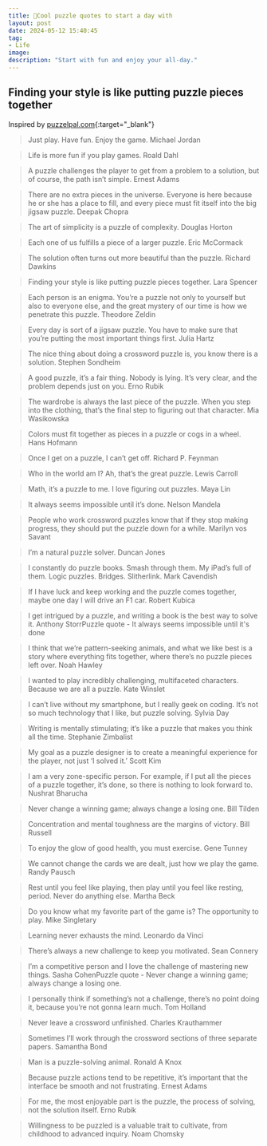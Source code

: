 ```yaml
---
title: 🧩Cool puzzle quotes to start a day with
layout: post
date: 2024-05-12 15:40:45
tag:
- Life
image: 
description: "Start with fun and enjoy your all-day."
---
```


## Finding your style is like putting puzzle pieces together
Inspired by [puzzelpal.com](https://puzzlepal.com/45-cool-puzzle-quotes-to-start-your-day-with/){:target="_blank"}

> Just play. Have fun. Enjoy the game. Michael Jordan

> Life is more fun if you play games. Roald Dahl

> A puzzle challenges the player to get from a problem to a solution, but of course, the path isn’t simple. Ernest Adams

> There are no extra pieces in the universe. Everyone is here because he or she has a place to fill, and every piece must fit itself into the big jigsaw puzzle. Deepak Chopra

> The art of simplicity is a puzzle of complexity. Douglas Horton

> Each one of us fulfills a piece of a larger puzzle. Eric McCormack

> The solution often turns out more beautiful than the puzzle. Richard Dawkins

> Finding your style is like putting puzzle pieces together. Lara Spencer

> Each person is an enigma. You’re a puzzle not only to yourself but also to everyone else, and the great mystery of our time is how we penetrate this puzzle. Theodore Zeldin

> Every day is sort of a jigsaw puzzle. You have to make sure that you’re putting the most important things first. Julia Hartz

> The nice thing about doing a crossword puzzle is, you know there is a solution. Stephen Sondheim

> A good puzzle, it’s a fair thing. Nobody is lying. It’s very clear, and the problem depends just on you. Erno Rubik

> The wardrobe is always the last piece of the puzzle. When you step into the clothing, that’s the final step to figuring out that character. Mia Wasikowska

> Colors must fit together as pieces in a puzzle or cogs in a wheel. Hans Hofmann

> Once I get on a puzzle, I can’t get off. Richard P. Feynman

> Who in the world am I? Ah, that’s the great puzzle. Lewis Carroll

> Math, it’s a puzzle to me. I love figuring out puzzles. Maya Lin

> It always seems impossible until it’s done. Nelson Mandela

> People who work crossword puzzles know that if they stop making progress, they should put the puzzle down for a while. Marilyn vos Savant

> I’m a natural puzzle solver. Duncan Jones

> I constantly do puzzle books. Smash through them. My iPad’s full of them. Logic puzzles. Bridges. Slitherlink. Mark Cavendish

> If I have luck and keep working and the puzzle comes together, maybe one day I will drive an F1 car. Robert Kubica

> I get intrigued by a puzzle, and writing a book is the best way to solve it. Anthony StorrPuzzle quote - It always seems impossible until it's done

> I think that we’re pattern-seeking animals, and what we like best is a story where everything fits together, where there’s no puzzle pieces left over. Noah Hawley

> I wanted to play incredibly challenging, multifaceted characters. Because we are all a puzzle. Kate Winslet

> I can’t live without my smartphone, but I really geek on coding. It’s not so much technology that I like, but puzzle solving. Sylvia Day

> Writing is mentally stimulating; it’s like a puzzle that makes you think all the time. Stephanie Zimbalist

> My goal as a puzzle designer is to create a meaningful experience for the player, not just ‘I solved it.’ Scott Kim

> I am a very zone-specific person. For example, if I put all the pieces of a puzzle together, it’s done, so there is nothing to look forward to. Nushrat Bharucha

> Never change a winning game; always change a losing one. Bill Tilden

> Concentration and mental toughness are the margins of victory. Bill Russell

> To enjoy the glow of good health, you must exercise. Gene Tunney

> We cannot change the cards we are dealt, just how we play the game. Randy Pausch

> Rest until you feel like playing, then play until you feel like resting, period. Never do anything else. Martha Beck

> Do you know what my favorite part of the game is? The opportunity to play. Mike Singletary

> Learning never exhausts the mind. Leonardo da Vinci

> There’s always a new challenge to keep you motivated. Sean Connery

> I’m a competitive person and I love the challenge of mastering new things. Sasha CohenPuzzle quote - Never change a winning game; always change a losing one.

> I personally think if something’s not a challenge, there’s no point doing it, because you’re not gonna learn much. Tom Holland

> Never leave a crossword unfinished. Charles Krauthammer

> Sometimes I’ll work through the crossword sections of three separate papers. Samantha Bond

> Man is a puzzle-solving animal. Ronald A Knox

> Because puzzle actions tend to be repetitive, it’s important that the interface be smooth and not frustrating. Ernest Adams

> For me, the most enjoyable part is the puzzle, the process of solving, not the solution itself. Erno Rubik

> Willingness to be puzzled is a valuable trait to cultivate, from childhood to advanced inquiry. Noam Chomsky